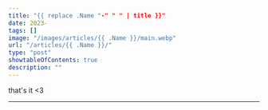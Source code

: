 ```yaml
---
title: "{{ replace .Name "-" " " | title }}"
date: 2023-
tags: []
image: "/images/articles/{{ .Name }}/main.webp"
url: "/articles/{{ .Name }}/"
type: "post"
showtableOfContents: true
description: ""
---
```






that's it <3

---

  